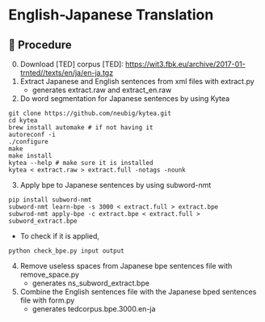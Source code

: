 # English-Japanese Translation

## 🚀 Procedure
0. Download [TED] corpus
[TED]: https://wit3.fbk.eu/archive/2017-01-trnted//texts/en/ja/en-ja.tgz
1. Extract Japanese and English sentences from xml files with extract.py
    - generates extract.raw and extract_en.raw
2. Do word segmentation for Japanese sentences by using Kytea
  ```
  git clone https://github.com/neubig/kytea.git
  cd kytea
  brew install automake # if not having it
  autoreconf -i
  ./configure
  make
  make install
  kytea --help # make sure it is installed
  kytea < extract.raw > extract.full -notags -nounk
  ```
3. Apply bpe to Japanese sentences by using subword-nmt
  ```
  pip install subword-nmt
  subword-nmt learn-bpe -s 3000 < extract.full > extract.bpe
  subwrod-nmt apply-bpe -c extract.bpe < extract.full > subword_extract.bpe
  ```
  - To check if it is applied,
  ```
  python check_bpe.py input output
  ```
4. Remove useless spaces from Japanese bpe sentences file with remove_space.py
    - generates ns_subword_extract.bpe
5. Combine the English sentences file with the Japanese bped sentences file with form.py
    - generates tedcorpus.bpe.3000.en-ja
  
